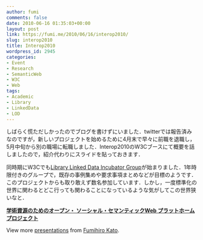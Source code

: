 ```yaml
---
author: fumi
comments: false
date: 2010-06-16 01:35:03+00:00
layout: post
link: https://fumi.me/2010/06/16/interop2010/
slug: interop2010
title: Interop2010
wordpress_id: 2945
categories:
- Event
- Research
- SemanticWeb
- W3C
- Web
tags:
- Academic
- Library
- LinkedData
- LOD
---
```


しばらく慌ただしかったのでブログを書けずにいました．twitterでは報告済みなのですが，新しいプロジェクトを始めるために4月末で早々に前職を退職し，5月中旬から別の職場に転職しました．Interop2010のW3Cブースにて概要を話しましたので，紹介代わりにスライドを貼っておきます．




同時期にW3Cでも[Library Linked Data Incubator Group](http://www.w3.org/2005/Incubator/lld/)が始まりました．1年時限付きのグループで，既存の事例集めや要求事項まとめなどが目標のようです．このプロジェクトからも取り敢えず数名参加しています．しかし，一度標準化の世界に関わるとどこ行っても関わることになっているような気がしてこの世界狭いなと．




**[学術資源のためのオープン・ ソーシャル・セマンティックWeb プラットホームプロジェクト](http://www.slideshare.net/fumihiro/web-4471068)**

View more [presentations](http://www.slideshare.net/) from [Fumihiro Kato](http://www.slideshare.net/fumihiro).
